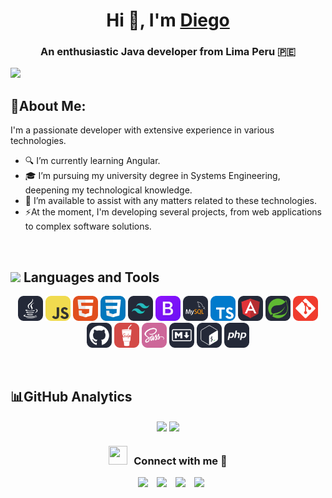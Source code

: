 <h1 align="center">Hi 👋, I'm <a href="#" target="blank">Diego</a></h1>
<h3 align="center">An enthusiastic Java developer from Lima Peru 🇵🇪</h3>
<picture>
  <source align="center"
    srcset="https://i.postimg.cc/dVX9nxVX/Captura-de-pantalla-2024-05-15-005019.png"
    media="(prefers-color-scheme: dark)"
  />
  <source align="center"
    srcset="https://i.postimg.cc/HL1VLpvb/ligth.png"
    media="(prefers-color-scheme: light), (prefers-color-scheme: no-preference)"
  />
  <img src="https://i.postimg.cc/dVX9nxVX/Captura-de-pantalla-2024-05-15-005019.png" />
</picture>

##   💫About Me:
I'm a passionate developer with extensive experience in various technologies.
 - 🔍 I’m currently learning Angular.
 - 🎓 I’m pursuing my university degree in Systems Engineering, deepening my technological knowledge.
 - 💬 I’m available to assist with any matters related to these technologies.
- ⚡At the moment, I'm developing several projects, from web applications to complex software solutions.
</br>

## <img src="https://media2.giphy.com/media/QssGEmpkyEOhBCb7e1/giphy.gif?cid=ecf05e47a0n3gi1bfqntqmob8g9aid1oyj2wr3ds3mg700bl&rid=giphy.gif" width ="25"><b> Languages and Tools</b>
<p align="center"> 
   <img src="https://github.com/tandpfun/skill-icons/blob/main/icons/Java-Dark.svg" alt="java" width="40" height="40" /> 
   <img src="https://github.com/tandpfun/skill-icons/blob/main/icons/JavaScript.svg" alt="JavaScript.svg" width="40" height="40" /> 
   <img src="https://github.com/tandpfun/skill-icons/blob/main/icons/HTML.svg" alt="HTML.svg" width="40" height="40" />  
   <img src="https://github.com/tandpfun/skill-icons/blob/main/icons/CSS.svg" alt="CSS.svg" width="40" height="40" />  
   <img src="https://github.com/tandpfun/skill-icons/blob/main/icons/TailwindCSS-Dark.svg" alt="TailwindCSS-Dark.svg" width="40" height="40" /> 
   <img src="https://github.com/tandpfun/skill-icons/blob/main/icons/Bootstrap.svg" alt="Bootstrap.svg" width="40" height="40" />  
   <img src="https://github.com/tandpfun/skill-icons/blob/main/icons/MySQL-Dark.svg" alt="MySQL-Dark.svg" width="40" height="40" /> 
   <img src="https://github.com/tandpfun/skill-icons/blob/main/icons/TypeScript.svg" alt="TypeScript.svg" width="40" height="40" /> 
   <img src="https://github.com/tandpfun/skill-icons/blob/main/icons/Angular-Dark.svg" alt="Angular-Dark.svg" width="40" height="40" />    
   <img src="https://github.com/tandpfun/skill-icons/blob/main/icons/Spring-Dark.svg" alt="Spring-Dark.svg" width="40" height="40" /> 
   <img src="https://github.com/tandpfun/skill-icons/blob/main/icons/Git.svg" alt="Git.svg" width="40" height="40" />  
   <img src="https://github.com/tandpfun/skill-icons/blob/main/icons/Github-Dark.svg" alt="Github-Dark.svg" width="40" height="40" />  
   <img src="https://github.com/tandpfun/skill-icons/blob/main/icons/Gulp.svg" alt="Gulp.svg" width="40" height="40" /> 
   <img src="https://github.com/tandpfun/skill-icons/blob/main/icons/Sass.svg" alt="Sass.svg" width="40" height="40" /> 
   <img src="https://github.com/tandpfun/skill-icons/blob/main/icons/Markdown-Dark.svg" alt="Markdown-Dark.svg" width="40" height="40" /> 
   <img src="https://github.com/tandpfun/skill-icons/blob/main/icons/Bash-Dark.svg" alt="Bash-Dark.svg" width="40" height="40" />  
   <img src="https://github.com/tandpfun/skill-icons/blob/main/icons/PHP-Dark.svg" alt="php-Dark.svg" width="40" height="40" /> 
</p>
</br>

## 📊GitHub Analytics
<p align="center">
<picture>
  <source height=200 align="center"
    srcset="https://github-readme-stats.vercel.app/api?username=DiegoBauti&show_icons=true&theme=dark&card_width=300"
    media="(prefers-color-scheme: dark)"
  />
  <source height=200 align="center"
    srcset="https://github-readme-stats.vercel.app/api?username=DiegoBauti&show_icons=true&card_width=300"
    media="(prefers-color-scheme: light), (prefers-color-scheme: no-preference)"
  />
  <img height=200 align="center" src="https://github-readme-stats.vercel.app/api?username=DiegoBauti&show_icons=true&card_width=300" />
</picture>

<picture>
  <source height=200 align="center"
    srcset="https://github-readme-stats.vercel.app/api/top-langs/?username=DiegoBauti&layout=compact&bg_color=151515&title_color=ffffff&text_color=9f9f9f&card_width=300"
    media="(prefers-color-scheme: dark)"
  />
  <source height=200 align="center"
    srcset="https://github-readme-stats.vercel.app/api/top-langs/?username=DiegoBauti&layout=compact&card_width=300"
    media="(prefers-color-scheme: light), (prefers-color-scheme: no-preference)"
  />
  <img height=200 align="center" src="https://github-readme-stats.vercel.app/api/top-langs/?username=DiegoBauti&layout=compact&card_width=300" />
</picture>
</p>
<h3 align="center" > <img src="https://media.giphy.com/media/iY8CRBdQXODJSCERIr/giphy.gif" width="30" height="30" style="margin-right: 10px;">Connect with me 🤝 </h3>

 <div align="center" class="icons-social">
        <a style="margin-left: 10px;"  target="_blank" href="https://www.linkedin.com/in/diegobautistal/">
		<img src="https://img.icons8.com/doodle/40/000000/linkedin--v2.png"></a>
        <a style="margin-left: 10px;" target="_blank" href="https://github.com/DiegoBauti">
		<img src="https://img.icons8.com/doodle/40/000000/github--v1.png"></a>
	<a style="margin-left: 10px;" target="_blank" href="https://twitter.com/bautistal_diego">
		<img src="https://img.icons8.com/doodle/1x/twitter-squared--v2.png" ></a>
	<a style="margin-left: 10px;" target="_blank" href="https://www.youtube.com/@DiegoBautistaml">
		<img src="https://img.icons8.com/doodle/1x/youtube--v2.png" ></a>
      </div>
